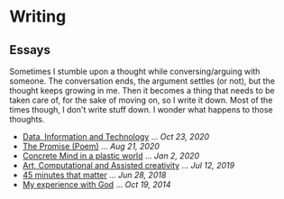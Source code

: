 # Writing


## Essays
Sometimes I stumble upon a thought while conversing/arguing with someone. The conversation ends, the argument settles (or not), but the thought keeps growing in me. Then it becomes a thing that needs to be taken care of, for the sake of moving on, so I write it down. Most of the times though, I don't write stuff down. I wonder what happens to those thoughts.

* [Data, Information and Technology](#!content/writing/2020-10-23-data-information-technology.md) ... *Oct 23, 2020*
* [The Promise (Poem)](#!content/writing/2020-08-21-the-promise.md) ... *Aug 21, 2020*
* [Concrete Mind in a plastic world](#!content/writing/2020-01-02-concrete-mind-plastic-world.md) ... *Jan 2, 2020*
* [Art, Computational and Assisted creativity](#!content/writing/2019-07-12-art-computational-assisted-creativity.md) ... *Jul 12, 2019*
* [45 minutes that matter](#!content/writing/2018-06-28-45-minutes-that-matter.md) ... *Jun 28, 2018*
* [My experience with God](#!content/writing/2014-19-10-my-experience-with-god.md) ... *Oct 19, 2014*